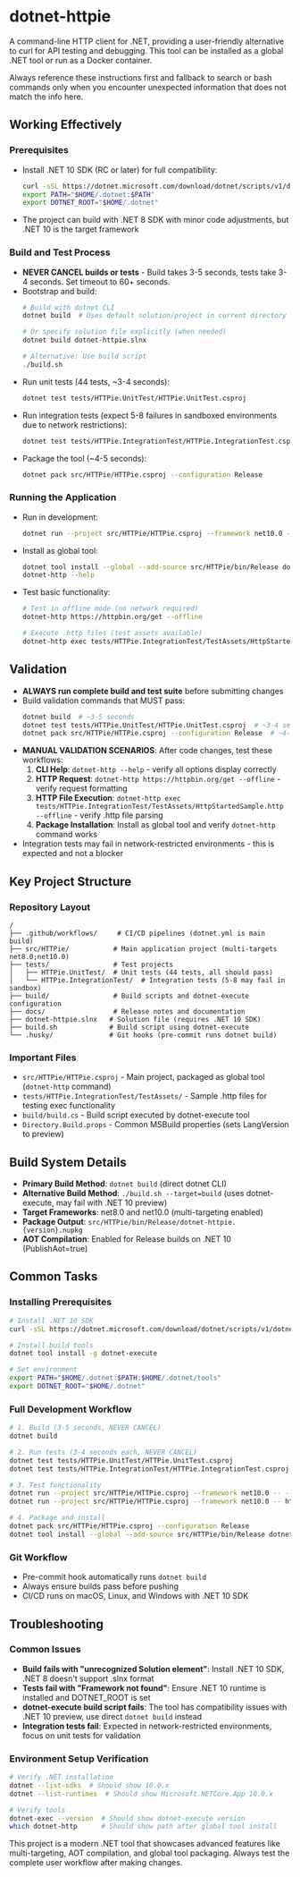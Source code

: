 # dotnet-httpie

A command-line HTTP client for .NET, providing a user-friendly alternative to curl for API testing and debugging. This tool can be installed as a global .NET tool or run as a Docker container.

Always reference these instructions first and fallback to search or bash commands only when you encounter unexpected information that does not match the info here.

## Working Effectively

### Prerequisites
- Install .NET 10 SDK (RC or later) for full compatibility:
  ```bash
  curl -sSL https://dotnet.microsoft.com/download/dotnet/scripts/v1/dotnet-install.sh | bash -s -- --channel 10.0 --version latest
  export PATH="$HOME/.dotnet:$PATH"
  export DOTNET_ROOT="$HOME/.dotnet"
  ```
- The project can build with .NET 8 SDK with minor code adjustments, but .NET 10 is the target framework

### Build and Test Process
- **NEVER CANCEL builds or tests** - Build takes 3-5 seconds, tests take 3-4 seconds. Set timeout to 60+ seconds.
- Bootstrap and build:
  ```bash
  # Build with dotnet CLI
  dotnet build  # Uses default solution/project in current directory
  
  # Or specify solution file explicitly (when needed)
  dotnet build dotnet-httpie.slnx
  
  # Alternative: Use build script
  ./build.sh
  ```
- Run unit tests (44 tests, ~3-4 seconds):
  ```bash
  dotnet test tests/HTTPie.UnitTest/HTTPie.UnitTest.csproj
  ```
- Run integration tests (expect 5-8 failures in sandboxed environments due to network restrictions):
  ```bash
  dotnet test tests/HTTPie.IntegrationTest/HTTPie.IntegrationTest.csproj
  ```
- Package the tool (~4-5 seconds):
  ```bash
  dotnet pack src/HTTPie/HTTPie.csproj --configuration Release
  ```

### Running the Application
- Run in development:
  ```bash
  dotnet run --project src/HTTPie/HTTPie.csproj --framework net10.0 -- --help
  ```
- Install as global tool:
  ```bash
  dotnet tool install --global --add-source src/HTTPie/bin/Release dotnet-httpie
  dotnet-http --help
  ```
- Test basic functionality:
  ```bash
  # Test in offline mode (no network required)
  dotnet-http https://httpbin.org/get --offline
  
  # Execute .http files (test assets available)
  dotnet-http exec tests/HTTPie.IntegrationTest/TestAssets/HttpStartedSample.http --offline
  ```

## Validation
- **ALWAYS run complete build and test suite** before submitting changes
- Build validation commands that MUST pass:
  ```bash
  dotnet build  # ~3-5 seconds
  dotnet test tests/HTTPie.UnitTest/HTTPie.UnitTest.csproj  # ~3-4 seconds  
  dotnet pack src/HTTPie/HTTPie.csproj --configuration Release  # ~4-5 seconds
  ```
- **MANUAL VALIDATION SCENARIOS**: After code changes, test these workflows:
  1. **CLI Help**: `dotnet-http --help` - verify all options display correctly
  2. **HTTP Request**: `dotnet-http https://httpbin.org/get --offline` - verify request formatting
  3. **HTTP File Execution**: `dotnet-http exec tests/HTTPie.IntegrationTest/TestAssets/HttpStartedSample.http --offline` - verify .http file parsing
  4. **Package Installation**: Install as global tool and verify `dotnet-http` command works
- Integration tests may fail in network-restricted environments - this is expected and not a blocker

## Key Project Structure

### Repository Layout
```
/
├── .github/workflows/     # CI/CD pipelines (dotnet.yml is main build)
├── src/HTTPie/           # Main application project (multi-targets net8.0;net10.0)
├── tests/                # Test projects
│   ├── HTTPie.UnitTest/  # Unit tests (44 tests, all should pass)
│   └── HTTPie.IntegrationTest/  # Integration tests (5-8 may fail in sandbox)
├── build/                # Build scripts and dotnet-execute configuration
├── docs/                 # Release notes and documentation
├── dotnet-httpie.slnx   # Solution file (requires .NET 10 SDK)
├── build.sh             # Build script using dotnet-execute
└── .husky/              # Git hooks (pre-commit runs dotnet build)
```

### Important Files
- `src/HTTPie/HTTPie.csproj` - Main project, packaged as global tool (`dotnet-http` command)
- `tests/HTTPie.IntegrationTest/TestAssets/` - Sample .http files for testing exec functionality
- `build/build.cs` - Build script executed by dotnet-execute tool
- `Directory.Build.props` - Common MSBuild properties (sets LangVersion to preview)

## Build System Details
- **Primary Build Method**: `dotnet build` (direct dotnet CLI)
- **Alternative Build Method**: `./build.sh --target=build` (uses dotnet-execute, may fail with .NET 10 preview)
- **Target Frameworks**: net8.0 and net10.0 (multi-targeting enabled)
- **Package Output**: `src/HTTPie/bin/Release/dotnet-httpie.{version}.nupkg`
- **AOT Compilation**: Enabled for Release builds on .NET 10 (PublishAot=true)

## Common Tasks

### Installing Prerequisites
```bash
# Install .NET 10 SDK
curl -sSL https://dotnet.microsoft.com/download/dotnet/scripts/v1/dotnet-install.sh | bash -s -- --channel 10.0 --version latest

# Install build tools
dotnet tool install -g dotnet-execute

# Set environment
export PATH="$HOME/.dotnet:$PATH:$HOME/.dotnet/tools"
export DOTNET_ROOT="$HOME/.dotnet"
```

### Full Development Workflow
```bash
# 1. Build (3-5 seconds, NEVER CANCEL)
dotnet build

# 2. Run tests (3-4 seconds each, NEVER CANCEL)
dotnet test tests/HTTPie.UnitTest/HTTPie.UnitTest.csproj
dotnet test tests/HTTPie.IntegrationTest/HTTPie.IntegrationTest.csproj  # Some failures expected

# 3. Test functionality
dotnet run --project src/HTTPie/HTTPie.csproj --framework net10.0 -- --help
dotnet run --project src/HTTPie/HTTPie.csproj --framework net10.0 -- https://httpbin.org/get --offline

# 4. Package and install
dotnet pack src/HTTPie/HTTPie.csproj --configuration Release
dotnet tool install --global --add-source src/HTTPie/bin/Release dotnet-httpie --version {version}
```

### Git Workflow
- Pre-commit hook automatically runs `dotnet build` 
- Always ensure builds pass before pushing
- CI/CD runs on macOS, Linux, and Windows with .NET 10 SDK

## Troubleshooting

### Common Issues
- **Build fails with "unrecognized Solution element"**: Install .NET 10 SDK, .NET 8 doesn't support .slnx format
- **Tests fail with "Framework not found"**: Ensure .NET 10 runtime is installed and DOTNET_ROOT is set
- **dotnet-execute build script fails**: The tool has compatibility issues with .NET 10 preview, use direct `dotnet build` instead
- **Integration tests fail**: Expected in network-restricted environments, focus on unit tests for validation

### Environment Setup Verification
```bash
# Verify .NET installation
dotnet --list-sdks  # Should show 10.0.x
dotnet --list-runtimes  # Should show Microsoft.NETCore.App 10.0.x

# Verify tools
dotnet-exec --version  # Should show dotnet-execute version
which dotnet-http      # Should show path after global tool install
```

This project is a modern .NET tool that showcases advanced features like multi-targeting, AOT compilation, and global tool packaging. Always test the complete user workflow after making changes.